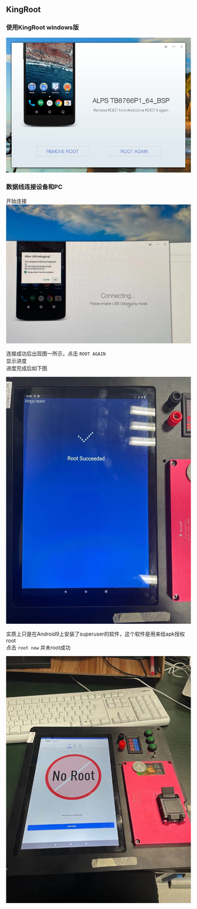 ## KingRoot

### 使用KingRoot windows版

![avatar](../picture/kingroot-Windows.png)

### 数据线连接设备和PC
开始连接
![avatar](../picture/connecting.jpg)

连接成功后出现图一所示，点击 `ROOT AGAIN`  
显示进度  
进度完成后如下图  

![avatar](../picture/kingroot-done.jpg)  

实质上只是在Android9上安装了superuser的软件，这个软件是用来给apk授权root  
点击 `root now` 并未root成功


![avatar](../picture/superuser.jpg)
